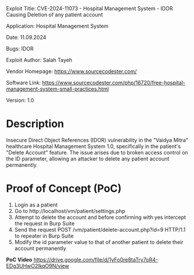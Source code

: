 Exploit Title: CVE-2024-11073 - Hospital Management System - IDOR Causing Deletion of any patient account

Application: Hospital Management System

Date: 11.09.2024

Bugs: IDOR 

Exploit Author: Salah Tayeh

Vendor Homepage: https://www.sourcecodester.com/

Software Link: https://www.sourcecodester.com/php/16720/free-hospital-management-system-small-practices.html

Version: 1.0

# Description
Insecure Direct Object References (IDOR) vulnerability in the "Vaidya Mitra" healthcare Hospital Management System 1.0, specifically in the patient's "Delete Account" feature. 
The issue arises due to broken access control on the ID parameter, allowing an attacker to delete any patient account permanently.

# Proof of Concept (PoC)

1. Login as a patient
1. Go to http://localhost/vm/patient/settings.php
1. Attempt to delete the account and before confirming with yes intercept the request in Burp Suite 
1. Send the request POST /vm/patient/delete-account.php?id=9 HTTP/1.1 to repeater in Burp Suite
1. Modify the id parameter value to that of another patient to delete their account permanently


**PoC Video** https://drive.google.com/file/d/1yFo0re8taTry7oR4-EDg3UHwO2lkqO9N/view
